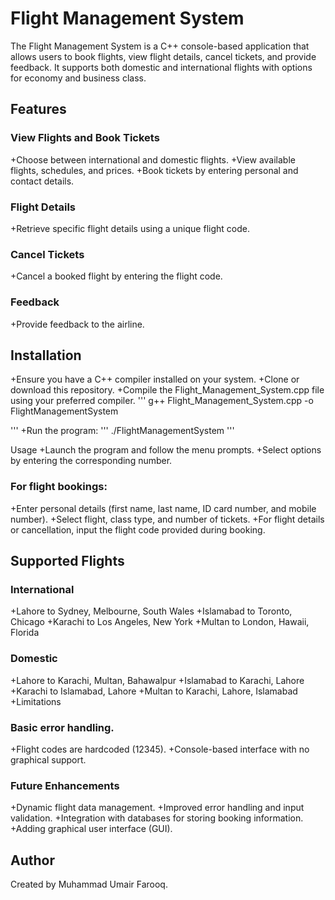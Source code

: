# Flight Management System
The Flight Management System is a C++ console-based application that allows users to book flights, view flight details, cancel tickets, and provide feedback. It supports both domestic and international flights with options for economy and business class.

## Features
### View Flights and Book Tickets

+Choose between international and domestic flights.
+View available flights, schedules, and prices.
+Book tickets by entering personal and contact details.
### Flight Details
+Retrieve specific flight details using a unique flight code.
### Cancel Tickets
+Cancel a booked flight by entering the flight code.
### Feedback
+Provide feedback to the airline.
## Installation
+Ensure you have a C++ compiler installed on your system.
+Clone or download this repository.
+Compile the Flight_Management_System.cpp file using your preferred compiler.
'''
g++ Flight_Management_System.cpp -o FlightManagementSystem

'''
+Run the program:
'''
./FlightManagementSystem
'''

Usage
+Launch the program and follow the menu prompts.
+Select options by entering the corresponding number.
### For flight bookings:
+Enter personal details (first name, last name, ID card number, and mobile number).
+Select flight, class type, and number of tickets.
+For flight details or cancellation, input the flight code provided during booking.
## Supported Flights
### International
+Lahore to Sydney, Melbourne, South Wales
+Islamabad to Toronto, Chicago
+Karachi to Los Angeles, New York
+Multan to London, Hawaii, Florida
### Domestic
+Lahore to Karachi, Multan, Bahawalpur
+Islamabad to Karachi, Lahore
+Karachi to Islamabad, Lahore
+Multan to Karachi, Lahore, Islamabad
+Limitations
### Basic error handling.
+Flight codes are hardcoded (12345).
+Console-based interface with no graphical support.
### Future Enhancements
+Dynamic flight data management.
+Improved error handling and input validation.
+Integration with databases for storing booking information.
+Adding graphical user interface (GUI).
## Author
Created by Muhammad Umair Farooq.
